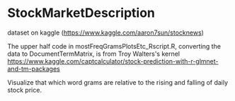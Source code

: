 # StockMarketDescription
dataset on kaggle (https://www.kaggle.com/aaron7sun/stocknews)

The upper half code in mostFreqGramsPlotsEtc_Rscript.R, converting the data to DocumentTermMatrix, is from Troy Walters's kernel
https://www.kaggle.com/captcalculator/stock-prediction-with-r-glmnet-and-tm-packages

Visualize that which word grams are relative to the rising and falling of daily stock price.
